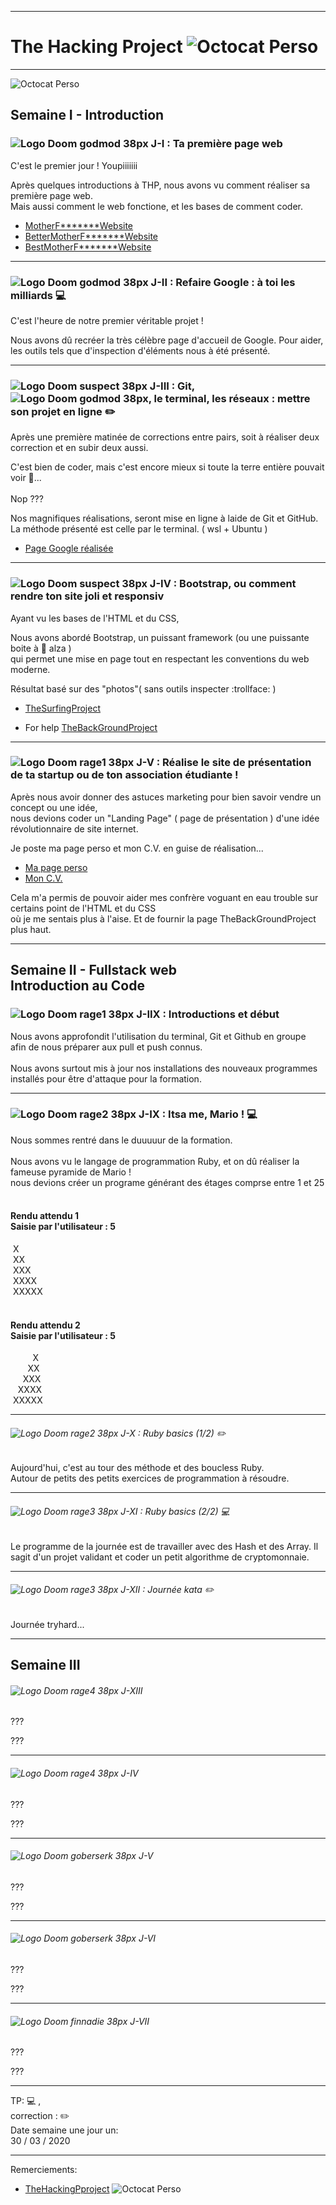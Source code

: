 -----------------------
# The Hacking Project ![Octocat Perso](https://raw.githubusercontent.com/jplemonias/thp/master/bootstrap/public/img/thp32.png) #
-----------------------

![Octocat Perso](https://raw.githubusercontent.com/jplemonias/thp/master/img/octocatperso.png)

## Semaine I - Introduction

### ![Logo Doom godmod 38px](https://raw.githubusercontent.com/jplemonias/thp/master/img/godmode38.png) J-I : Ta première page web

C'est le premier jour ! Youpiiiiiii

Après quelques introductions à THP, nous avons vu comment réaliser sa première page web.<br>
Mais aussi comment le web fonctione, et les bases de comment coder.

* [MotherF*******Website](https://jplemonias.github.io/thp/tmfp/)
* [BetterMotherF*******Website](https://jplemonias.github.io/thp/tmfp/better.html)
* [BestMotherF*******Website](https://jplemonias.github.io/thp/tmfp/best.html)
-----------------------

 ### ![Logo Doom godmod 38px](https://raw.githubusercontent.com/jplemonias/thp/master/img/godmode38.png) J-II : Refaire Google : à toi les milliards :computer: 

C'est l'heure de notre premier véritable projet ! 


Nous avons dû recréer la très célèbre page d'accueil de Google. Pour aider,<br>
les outils tels que d'inspection d'éléments nous à été présenté.


-----------------------

### ![Logo Doom suspect 38px](https://raw.githubusercontent.com/jplemonias/thp/master/img/suspect38.png) J-III : Git, ![Logo Doom godmod 38px](https://raw.githubusercontent.com/jplemonias/thp/master/img/octocat38.png), le terminal, les réseaux : mettre son projet en ligne :pencil2:


Après une première matinée de corrections entre pairs, soit à réaliser deux correction et en subir deux aussi.


C'est bien de coder, mais c'est encore mieux si toute la terre entière pouvait voir :eyes:...<br><br>Nop ???

Nos magnifiques réalisations, seront mise en ligne à laide de  Git et GitHub.<br>
La méthode présenté est celle par le terminal. ( wsl + Ubuntu )


* [Page Google réalisée](https://jplemonias.github.io/thp/google/)
-----------------------

### ![Logo Doom suspect 38px](https://raw.githubusercontent.com/jplemonias/thp/master/img/suspect38.png) J-IV : Bootstrap, ou comment rendre ton site joli et responsiv

Ayant vu les bases de l'HTML et du CSS,


Nous avons abordé Bootstrap, un puissant framework (ou une puissante boite à :cookie: alza )<br>
qui permet une mise en page tout en respectant les conventions du web moderne.


Résultat basé sur des "photos"( sans outils inspecter :trollface: )

* [TheSurfingProject](https://jplemonias.github.io/thp/bootstrap/)

* For help [TheBackGroundProject](https://jplemonias.github.io/thp/bootstrap/help.html)
-----------------------

### ![Logo Doom rage1 38px](https://raw.githubusercontent.com/jplemonias/thp/master/img/rage138.png) J-V : Réalise le site de présentation de ta startup ou de ton association étudiante !

Après nous avoir donner des astuces marketing pour bien savoir vendre un concept ou une idée,<br>
nous devions coder un "Landing Page" ( page de présentation ) d'une idée révolutionnaire de site internet.


Je poste ma page perso et mon C.V. en guise de réalisation...


* [Ma page perso](https://jplemonias.github.io/thp/J5/index.html)
* [Mon C.V.](https://jplemonias.github.io/thp/J5/cv.html)


Cela m'a permis de pouvoir aider mes confrère voguant en eau trouble sur certains point de l'HTML et du CSS<br>
où je me sentais plus à l'aise. Et de fournir la page TheBackGroundProject plus haut.

----------------------


## Semaine II - Fullstack web<br>Introduction au Code

### ![Logo Doom rage1 38px](https://raw.githubusercontent.com/jplemonias/thp/master/img/rage138.png) J-IIX : Introductions et début

Nous avons approfondit l'utilisation du terminal, Git et Github en groupe<br>
afin de nous préparer aux pull et push connus.<br><br>
Nous avons surtout mis à jour nos installations des nouveaux programmes installés pour être d'attaque pour la formation.

-----------------------

### ![Logo Doom rage2 38px](https://raw.githubusercontent.com/jplemonias/thp/master/img/rage238.png) J-IX : Itsa me, Mario ! :computer:

Nous sommes rentré dans le duuuuur de la formation.<br><br>
Nous avons vu le langage de programmation Ruby, et on dû réaliser la fameuse pyramide de Mario !<br>
nous devions créer un programe générant des étages comprse entre 1 et 25<br><br>
#### Rendu attendu 1<br>Saisie par l'utilisateur : 5<br>
&nbsp;X<br>&nbsp;XX<br>&nbsp;XXX<br>&nbsp;XXXX<br>&nbsp;XXXXX<br><br>
#### Rendu attendu 2<br>Saisie par l'utilisateur : 5<br>
&nbsp;&nbsp;&nbsp;&nbsp;&nbsp;&nbsp;&nbsp;&nbsp;&nbsp;X<br>
&nbsp;&nbsp;&nbsp;&nbsp;&nbsp;&nbsp;&nbsp;XX<br>
&nbsp;&nbsp;&nbsp;&nbsp;&nbsp;XXX<br>
&nbsp;&nbsp;&nbsp;XXXX<br>
&nbsp;XXXXX<br>

-----------------------

###### ![Logo Doom rage2 38px](https://raw.githubusercontent.com/jplemonias/thp/master/img/rage238.png) J-X : Ruby basics (1/2) :pencil2:

Aujourd'hui, c'est au tour des méthode et des boucless Ruby.<br>
Autour de petits des petits exercices de programmation à résoudre.

-----------------------

###### ![Logo Doom rage3 38px](https://raw.githubusercontent.com/jplemonias/thp/master/img/rage338.png) J-XI : Ruby basics (2/2) :computer:

Le programme de la journée est de travailler avec des Hash et des Array.
Il sagit d'un projet validant et coder un petit algorithme de cryptomonnaie.

-----------------------

###### ![Logo Doom rage3 38px](https://raw.githubusercontent.com/jplemonias/thp/master/img/rage338.png) J-XII : Journée kata :pencil2:

Journée tryhard...

----------------------

## Semaine III
###### ![Logo Doom rage4 38px](https://raw.githubusercontent.com/jplemonias/thp/master/img/rage438.png) J-XIII

???


???

-----------------------

###### ![Logo Doom rage4 38px](https://raw.githubusercontent.com/jplemonias/thp/master/img/rage438.png) J-IV

???


???

-----------------------

###### ![Logo Doom goberserk 38px](https://raw.githubusercontent.com/jplemonias/thp/master/img/goberserk38.png) J-V

???


???

-----------------------

###### ![Logo Doom goberserk 38px](https://raw.githubusercontent.com/jplemonias/thp/master/img/goberserk38.png) J-VI

???


???

-----------------------

###### ![Logo Doom finnadie 38px](https://raw.githubusercontent.com/jplemonias/thp/master/img/finnadie38.png) J-VII

???


???

----------------------
TP: :computer: ,<br>correction : :pencil2:<br>
Date semaine une jour un:<br>
30 / 03 / 2020

-----------------------

Remerciements:

* [TheHackingPproject](https://www.thehackingproject.org/) ![Octocat Perso](https://raw.githubusercontent.com/jplemonias/thp/master/bootstrap/public/img/thp32.png)
